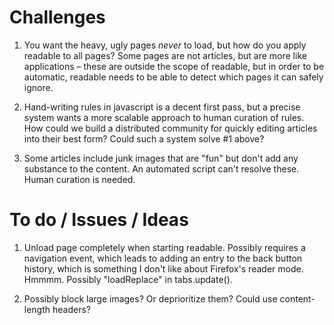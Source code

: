 # Challenges

1. You want the heavy, ugly pages *never* to load, but how do you
  apply readable to all pages? Some pages are not articles, but
  are more like applications – these are outside the scope of readable,
  but in order to be automatic, readable needs to be able to detect
  which pages it can safely ignore.

2. Hand-writing rules in javascript is a decent first pass, but a precise
  system wants a more scalable approach to human curation of rules.
  How could we build a distributed community for quickly editing articles
  into their best form? Could such a system solve #1 above?

3. Some articles include junk images that are "fun" but don't add any
   substance to the content. An automated script can't resolve these.
   Human curation is needed.


# To do / Issues / Ideas

1. Unload page completely when starting readable. Possibly requires
   a navigation event, which leads to adding an entry to the back
   button history, which is something I don't like about Firefox's
   reader mode. Hmmmm. Possibly "loadReplace" in tabs.update().

2. Possibly block large images? Or deprioritize them? Could use
   content-length headers?
